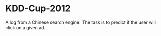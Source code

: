 # KDD-Cup-2012
A log from a Chinese search engine. The task is to predict if the user will click on a given ad.
